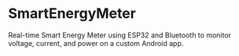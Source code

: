# SmartEnergyMeter
Real-time Smart Energy Meter using ESP32 and Bluetooth to monitor voltage, current, and power on a custom Android app.
